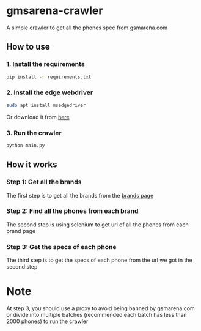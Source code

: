 # gmsarena-crawler

A simple crawler to get all the phones spec from gsmarena.com

## How to use

### 1. Install the requirements

```bash
pip install -r requirements.txt
```

### 2. Install the edge webdriver

```bash
sudo apt install msedgedriver
```

Or download it from [here](https://developer.microsoft.com/en-us/microsoft-edge/tools/webdriver/)

### 3. Run the crawler

```bash
python main.py
```

## How it works

### Step 1: Get all the brands

The first step is to get all the brands from the [brands page](https://www.gsmarena.com/makers.php3)

### Step 2: Find all the phones from each brand

The second step is using selenium to get url of all the phones from each brand page

### Step 3: Get the specs of each phone

The third step is to get the specs of each phone from the url we got in the second step

# Note

At step 3, you should use a proxy to avoid being banned by gsmarena.com or divide into multiple batches (recommended each batch has less than 2000 phones) to run the crawler

